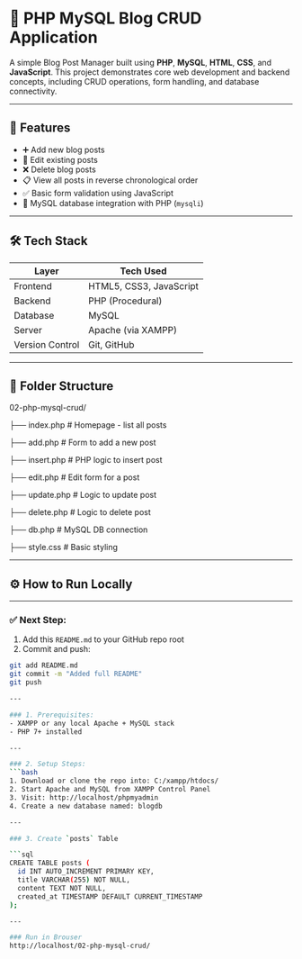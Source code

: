 # 📝 PHP MySQL Blog CRUD Application

A simple Blog Post Manager built using **PHP**, **MySQL**, **HTML**, **CSS**, and **JavaScript**. This project demonstrates core web development and backend concepts, including CRUD operations, form handling, and database connectivity.

---

## 📌 Features

- ➕ Add new blog posts
- 📝 Edit existing posts
- ❌ Delete blog posts
- 📋 View all posts in reverse chronological order
- ✅ Basic form validation using JavaScript
- 💾 MySQL database integration with PHP (`mysqli`)

---

## 🛠️ Tech Stack

| Layer         | Tech Used                  |
|---------------|----------------------------|
| Frontend      | HTML5, CSS3, JavaScript    |
| Backend       | PHP (Procedural)           |
| Database      | MySQL                      |
| Server        | Apache (via XAMPP)         |
| Version Control | Git, GitHub              |

---

## 📂 Folder Structure

02-php-mysql-crud/

├── index.php # Homepage - list all posts

├── add.php # Form to add a new post

├── insert.php # PHP logic to insert post

├── edit.php # Edit form for a post

├── update.php # Logic to update post

├── delete.php # Logic to delete post

├── db.php # MySQL DB connection

├── style.css # Basic styling

---

## ⚙️ How to Run Locally


---

### ✅ Next Step:
1. Add this `README.md` to your GitHub repo root
2. Commit and push:
```bash
git add README.md
git commit -m "Added full README"
git push

---

### 1. Prerequisites:
- XAMPP or any local Apache + MySQL stack
- PHP 7+ installed

---

### 2. Setup Steps:
```bash
1. Download or clone the repo into: C:/xampp/htdocs/
2. Start Apache and MySQL from XAMPP Control Panel
3. Visit: http://localhost/phpmyadmin
4. Create a new database named: blogdb

---

### 3. Create `posts` Table

```sql
CREATE TABLE posts (
  id INT AUTO_INCREMENT PRIMARY KEY,
  title VARCHAR(255) NOT NULL,
  content TEXT NOT NULL,
  created_at TIMESTAMP DEFAULT CURRENT_TIMESTAMP
);

---

### Run in Brouser
http://localhost/02-php-mysql-crud/
